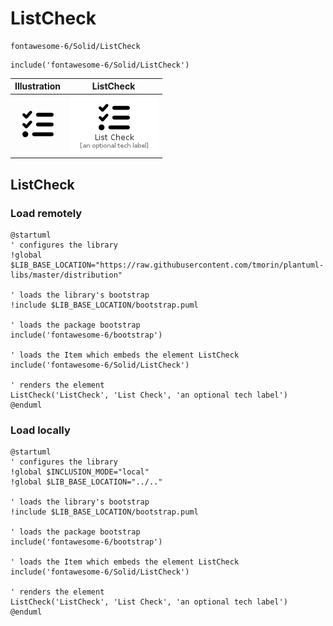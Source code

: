# ListCheck


```text
fontawesome-6/Solid/ListCheck
```

```text
include('fontawesome-6/Solid/ListCheck')
```



| Illustration | ListCheck |
| :---: | :---: |
| ![illustration for Illustration](../../fontawesome-6/Solid/ListCheck.png) | ![illustration for ListCheck](../../fontawesome-6/Solid/ListCheck.Local.png) |




## ListCheck

### Load remotely
```plantuml
@startuml
' configures the library
!global $LIB_BASE_LOCATION="https://raw.githubusercontent.com/tmorin/plantuml-libs/master/distribution"

' loads the library's bootstrap
!include $LIB_BASE_LOCATION/bootstrap.puml

' loads the package bootstrap
include('fontawesome-6/bootstrap')

' loads the Item which embeds the element ListCheck
include('fontawesome-6/Solid/ListCheck')

' renders the element
ListCheck('ListCheck', 'List Check', 'an optional tech label')
@enduml
```

### Load locally
```plantuml
@startuml
' configures the library
!global $INCLUSION_MODE="local"
!global $LIB_BASE_LOCATION="../.."

' loads the library's bootstrap
!include $LIB_BASE_LOCATION/bootstrap.puml

' loads the package bootstrap
include('fontawesome-6/bootstrap')

' loads the Item which embeds the element ListCheck
include('fontawesome-6/Solid/ListCheck')

' renders the element
ListCheck('ListCheck', 'List Check', 'an optional tech label')
@enduml
```

